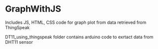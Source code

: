 # GraphWithJS
Includes JS, HTML, CSS code for graph plot from data retrieved from ThingSpeak

DT11_using_thingspeak folder contains arduino code to exrtact data from DHT11 sensor